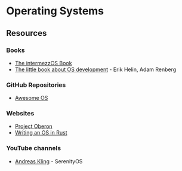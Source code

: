 # Operating Systems

## Resources

### Books

* [The intermezzOS Book](https://intermezzos.github.io/book/)
* [The little book about OS development](https://littleosbook.github.io) - Erik Helin, Adam Renberg

### GitHub Repositories

* [Awesome OS](https://github.com/jubalh/awesome-os)

### Websites

* [Project Oberon](https://www.projectoberon.com)
* [Writing an OS in Rust](https://os.phil-opp.com)

### YouTube channels

* [Andreas Kling](https://www.youtube.com/c/AndreasKling/videos) - SerenityOS
